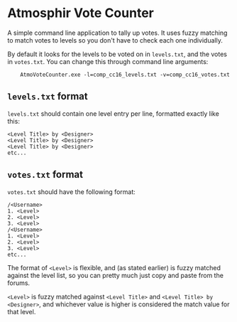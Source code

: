 # Atmosphir Vote Counter
A simple command line application to tally up votes. It uses fuzzy matching to match votes to levels so you don't have to check each one individually.

By default it looks for the levels to be voted on in `levels.txt`, and the votes in `votes.txt`. You can change this through command line arguments:

```
    AtmoVoteCounter.exe -l=comp_cc16_levels.txt -v=comp_cc16_votes.txt
```

## `levels.txt` format
`levels.txt` should contain one level entry per line, formatted exactly like this:

```
<Level Title> by <Designer>
<Level Title> by <Designer>
<Level Title> by <Designer>
etc...
```

## `votes.txt` format
`votes.txt` should have the following format:

```
/<Username>
1. <Level>
2. <Level>
3. <Level>
/<Username>
1. <Level>
2. <Level>
3. <Level>
etc...
```

The format of `<Level>` is flexible, and (as stated earlier) is fuzzy matched against the level list, so you can pretty much just copy and paste from the forums.

`<Level>` is fuzzy matched against `<Level Title>` and `<Level Title> by <Designer>`, and whichever value is higher is considered the match value for that level.